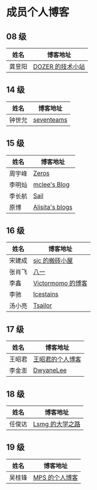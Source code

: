 # 成员个人博客

## 08 级

| 姓名   | 博客地址                                 |
| ------ | ---------------------------------------- |
| 龚昱阳 | [DOZER 的技术小站](https://www.dozer.cc) |

## 14 级

| 姓名   | 博客地址                                |
| ------ | --------------------------------------- |
| 钟世允 | [seventeams](http://blog.seventeams.cn) |

## 15 级

| 姓名   | 博客地址                                                  |
| ------ | --------------------------------------------------------- |
| 周宇峰 | [Zeros](https://zerosyf.github.io)                        |
| 李明灿 | [mclee's Blog](http://blog.leanote.com/mclee)             |
| 李长航 | [Sail](http://www.sail.name)                              |
| 原博   | [Alisita's blogs](https://alisitaweb.github.io/archives/) |

## 16 级

| 姓名   | 博客地址                                              |
| ------ | ----------------------------------------------------- |
| 宋建成 | [sjc 的搬砖小屋](https://icbtbo.github.io)            |
| 张肖飞 | [八一](https://www.cnblogs.com/bay1/)                 |
| 李鑫   | [Victormomo 的博客](https://blog.csdn.net/victormomo) |
| 李驰   | [Icestains](http://icestains.top/#blog)               |
| 汤小亮 | [Tsailor](https://tsailor.github.io)                  |

## 17 级

| 姓名   | 博客地址                                     |
| ------ | -------------------------------------------- |
| 王昭君 | [王昭君的个人博客](https://wangzhaojun.wiki) |
| 李金澎 | [DwyaneLee](https://lijinpengt.github.io/)   |

## 18 级

| 姓名   | 博客地址                                  |
| ------ | ----------------------------------------- |
| 任俊达 | [Lsmg 的大学之路](https://blog.lsmg.xyz/) |

## 19 级

| 姓名   | 博客地址                                 |
| ------ | ---------------------------------------- |
| 吴桂锋 | [MPS 的个人博客](https://blog.yysy.xyz/) |
